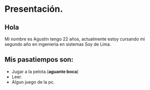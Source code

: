 # Presentación.                                                                                                               
   ## Hola

  Mi nombre es Agustin tengo 22 años, actualmente estoy cursando mi segundo año en ingenieria en sistemas
  Soy de Lima.
  
  ## Mis pasatiempos son:
  * Jugar a la pelota.(**aguante boca**)
  * Leer.
  * Algun juego de la pc.
  

